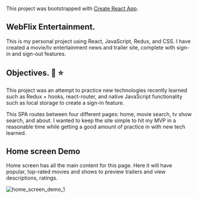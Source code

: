 This project was bootstrapped with [Create React App](https://github.com/facebook/create-react-app).

## WebFlix Entertainment.

This is my personal project using React, JavaScript, Redux, and CSS. I have created a movie/tv entertainment news and trailer site, complete with sign-in and sign-out features. 

## Objectives. :mega: :star:

This project was an attempt to practice new technologies recently learned such as Redux + hooks, react-router, and native JavaScript functionality such as local storage to create a sign-in feature.

This SPA routes between four different pages: home, movie search, tv show search, and about. I wanted to keep the site simple to hit my MVP in a reasonable time while getting a good amount of practice in with new tech learned.

## Home screen Demo

Home screen has all the main content for this page. Here it will have popular, top-rated movies and shows to preview trailers and view descriptions, ratings.

![home_screen_demo_1](https://user-images.githubusercontent.com/46428013/71694295-94390b00-2d63-11ea-9277-7345ae401133.gif)
